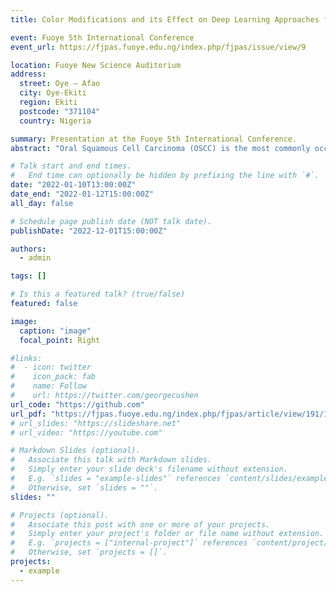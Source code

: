 ```yaml
---
title: Color Modifications and its Effect on Deep Learning Approaches for OSCC Cancer Segmentation

event: Fuoye 5th International Conference
event_url: https://fjpas.fuoye.edu.ng/index.php/fjpas/issue/view/9

location: Fuoye New Science Auditorium
address:
  street: Oye – Afao
  city: Oye-Ekiti
  region: Ekiti
  postcode: "371104"
  country: Nigeria

summary: Presentation at the Fuoye 5th International Conference.
abstract: "Oral Squamous Cell Carcinoma (OSCC) is the most commonly occurring oral cancer globally. Consequently, some state-of-the-art deep learning architectures, namely U-Net, U-Net with ResNet50, and U-Net with Inception have been proposed for OSCC segmentation. However, most of these approaches are computationally very expensive and/or suffer from sub-optimal results. Hence, an efficient and optimal approach for the segmentation of OSCC still remains an open problem. Consequently, Color Modification Techniques (CMT) have recently been found to give good performance when used for the semantic segmentation of crop and weed plants in images acquired from farming robots. In this paper, the effect of the use of CMT for preprocessing OSCC images on the performance of U-Net, U-Net with ResNet50, and U-Net with Inception is investigated. Testing is conducted using the publicly available oral cancer dataset with a size of 200 image samples and the corresponding ground-truth data gotten from the Cancer Genome Atlas (TCGA) dataset. Evaluation is conducted by using the Mean Intersection-Over-Union (mIOU), specificity, and sensitivity as metrics. An important contribution of this research is determining how the use of color modifications for preprocessing OSCC images impacts the performance of some deep learning architectures."

# Talk start and end times.
#   End time can optionally be hidden by prefixing the line with `#`.
date: "2022-01-10T13:00:00Z"
date_end: "2022-01-12T15:00:00Z"
all_day: false

# Schedule page publish date (NOT talk date).
publishDate: "2022-12-01T15:00:00Z"

authors:
  - admin

tags: []

# Is this a featured talk? (true/false)
featured: false

image:
  caption: "image"
  focal_point: Right

#links:
#  - icon: twitter
#    icon_pack: fab
#    name: Follow
#    url: https://twitter.com/georgecushen
url_code: "https://github.com"
url_pdf: "https://fjpas.fuoye.edu.ng/index.php/fjpas/article/view/191/140"
# url_slides: "https://slideshare.net"
# url_video: "https://youtube.com"

# Markdown Slides (optional).
#   Associate this talk with Markdown slides.
#   Simply enter your slide deck's filename without extension.
#   E.g. `slides = "example-slides"` references `content/slides/example-slides.md`.
#   Otherwise, set `slides = ""`.
slides: ""

# Projects (optional).
#   Associate this post with one or more of your projects.
#   Simply enter your project's folder or file name without extension.
#   E.g. `projects = ["internal-project"]` references `content/project/deep-learning/index.md`.
#   Otherwise, set `projects = []`.
projects:
  - example
---
```


<!-- {{% callout note %}}
Click on the **Slides** button above to view the built-in slides feature.
{{% /callout %}}

Slides can be added in a few ways:

- **Create** slides using Hugo Blox Builder's [_Slides_](https://docs.hugoblox.com/reference/content-types/) feature and link using `slides` parameter in the front matter of the talk file
- **Upload** an existing slide deck to `static/` and link using `url_slides` parameter in the front matter of the talk file
- **Embed** your slides (e.g. Google Slides) or presentation video on this page using [shortcodes](https://docs.hugoblox.com/reference/markdown/).

Further event details, including [page elements](https://docs.hugoblox.com/reference/markdown/) such as image galleries, can be added to the body of this page. -->
